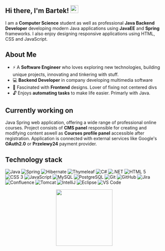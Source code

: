 ## Hi there, I'm Bartek! <img src="https://c.tenor.com/Wx9IEmZZXSoAAAAj/hi.gif" width="25px" height="25px" />

I am a **Computer Science** student as well as professional **Java Backend Developer** developing modern Java applications using **JavaEE** and **Spring** frameworks.
I also enjoy designing responsive applications using HTML, CSS and JavaScript.


## About Me

- ⚡ A **Software Engineer** who loves exploring new technologies, building unique projects, innovating and tinkering with stuff.
- 💻 **Backend Developer** in company developing multimedia software 
- 🎨 Fascinated with **Frontend** designs. Lover of fixing not centered divs
- 🔓 Enjoys **automating tasks** to make life easier. Primarly with Java. 

## Currently working on

Java Spring web application, offering a wide range of professional online courses. Project consists of **CMS panel** responsible for creating and modifying content aswell as **Courses profile panel** accessible after registration. Application is connected with external services like Google's **OAuth2.0** or **Przelewy24** payment provider.



## Technology stack

![Java](https://img.shields.io/badge/Java-007396?style=for-the-badge&logo=CoffeeScript&logoColor=white)
![Spring](https://img.shields.io/badge/Spring-6DB33F?style=for-the-badge&logo=Spring&logoColor=white)
![Hibernate](https://img.shields.io/badge/Hibernate-59666C?style=for-the-badge&logo=hibernate&logoColor=white)
![Thymeleaf](https://img.shields.io/badge/Thymeleaf-005F0F?style=for-the-badge&logo=thymeleaf&logoColor=white)
![C#](https://img.shields.io/badge/c%23-239120?style=for-the-badge&logo=c-sharp&logoColor=white)
![.NET](https://img.shields.io/badge/.NET-512BD4?style=for-the-badge&logo=dotnet&logoColor=white)
![HTML 5](https://img.shields.io/badge/html5-%23E34F26?style=for-the-badge&logo=html5&logoColor=white)
![CSS 3](https://img.shields.io/badge/CSS3-1572B6?style=for-the-badge&logo=css3&logoColor=white)
![JavaScript](https://img.shields.io/badge/JavaScript-F7DF1E?style=for-the-badge&logo=javascript&logoColor=000000)
![MySQL](https://img.shields.io/badge/MySQL-4479A1?style=for-the-badge&logo=mysql&logoColor=white)
![PostgreSQL](https://img.shields.io/badge/PostgreSQL-4169E1?style=for-the-badge&logo=postgresql&logoColor=white)
![Git](https://img.shields.io/badge/git-%23F05033.svg?style=for-the-badge&logo=git&logoColor=white)
![GitHub](https://img.shields.io/badge/github-%23121011.svg?style=for-the-badge&logo=github&logoColor=white)
![Jira](https://img.shields.io/badge/Jira-0052CC?style=for-the-badge&logo=jira&logoColor=white)
![Confluence](https://img.shields.io/badge/Confluence-172B4D?style=for-the-badge&logo=confluence&logoColor=white)
![Tomcat](https://img.shields.io/badge/Tomcat-F8DC75?style=for-the-badge&logo=apachetomcat&logoColor=000000)
![IntelliJ](https://img.shields.io/badge/IntelliJ-000000?style=for-the-badge&logo=intellij-idea&logoColor=white)
![Eclipse](https://img.shields.io/badge/Eclipse-2C2255?style=for-the-badge&logo=Eclipse-IDE&logoColor=white)
![VS Code](https://img.shields.io/badge/VS%20Code-007ACC?style=for-the-badge&logo=visual-studio-code&logoColor=white)

<p align="center">
  <img height="180px" src="https://github-readme-stats.vercel.app/api/top-langs/?username=Vertonowsky&theme=dark&include_all_commits=true&count_private=true&layout=compact"/>
</p>
